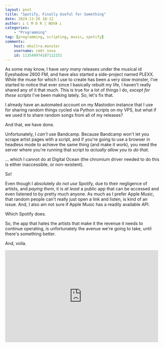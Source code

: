 ```yaml
---
layout: post
title: "Spotify, Finally Useful for Something"
date: 2024-11-26 10:12
author: 𐕣 C M D R ░ NOVA 𐕣
categories:
    - "Programming"
tag: [programming, scripting, music, spotify]
comments:
    host: mkultra.monster
    username: cmdr_nova
    id: 113549974187112151
---
```

As some may know, I have *very many* releases under the musical id Eyeshadow 2600 FM, and have also started a side-project named PLEXX. While the muse for which I use to create has been a very slow monster, I've started to notice that ever since I basically rebuilt my life, I haven't really shared any of it that much. This is true for a lot of things I do, *except for these scripts* I've been making lately. So, let's fix that.

I already have an automated account on my Mastodon instance that I use for sharing random things cycled via Python scripts on my VPS, but what if we used it to share random songs from all of my releases?

And that, we have done.

Unfortunately, I *can't* use Bandcamp. Because Bandcamp won't let you scrape artist pages with a script, and if you're going to use a browser in headless mode to achieve the same thing (and make it work), you need the server where you're running that script to *actually allow you to do that*.

... which I cannot do at Digital Ocean (the chromium driver needed to do this is either inaccessible, or non-existent).

So!

Even though I absolutely *do not use* Spotify, due to their negligence of artists, and *paying them*, it is *at least* a public app that can be accessed and even listened to by pretty much anyone. As much as I prefer Apple Music, that random people can't really just open a link and listen, is kind of an issue. And, I also am not sure if Apple Music has a readily available API.

Which Spotify does.

So, the app that hates the artists that make it the revenue it needs to continue operating, is unfortunately the avenue we're going to take, until there's something better.

And, voila.

<iframe src="https://sharkey.mkultra.monster/embed/notes/a152evwt46f202sa" data-misskey-embed-id="v1_47854755-fd25-41ab-aba3-acbc23b149ed" loading="lazy" referrerpolicy="strict-origin-when-cross-origin" style="border: none; width: 100%; max-width: 500px; height: 300px; color-scheme: light dark;"></iframe>
<script defer src="https://sharkey.mkultra.monster/embed.js"></script>

